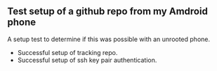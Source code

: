 Test setup of a github repo from my Amdroid phone
-------------------------------------------------

A setup test to determine if this was possible
with an unrooted phone.

- Successful setup of tracking repo.
- Successful setup of ssh key pair authentication.
